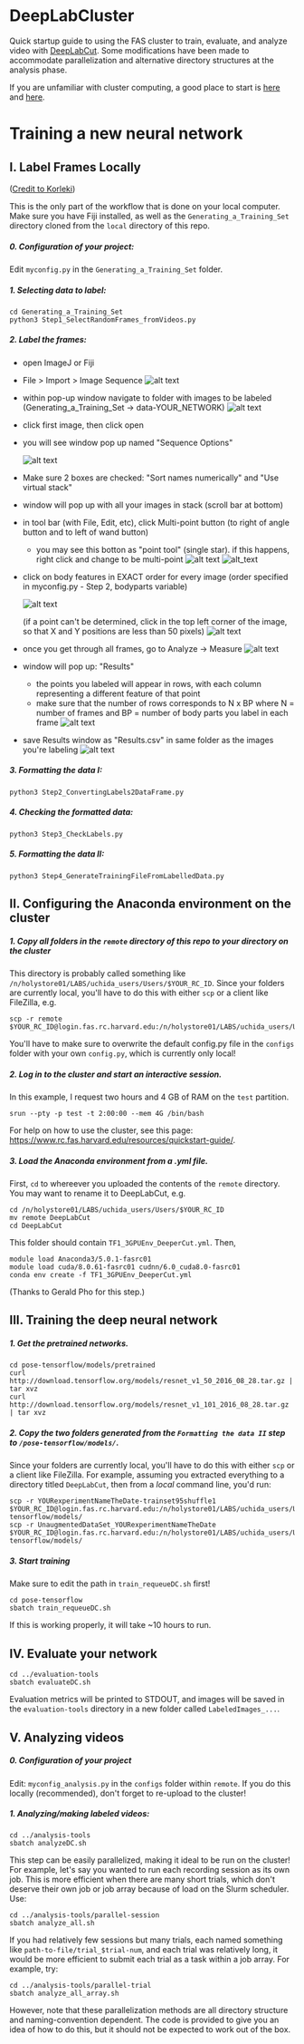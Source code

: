 # DeepLabCluster
Quick startup guide to using the FAS cluster to train, evaluate, and analyze video with [DeepLabCut](https://github.com/AlexEMG/DeepLabCut). Some modifications have been made to accommodate parallelization and alternative directory structures at the analysis phase.

If you are unfamiliar with cluster computing, a good place to start is [here](https://docs.google.com/document/d/1HxHSsm9UJd7QF6eIsLBPAaDiSg4_w653RKRPY_2-6TI/edit?usp=sharing) and [here](https://www.rc.fas.harvard.edu/resources/quickstart-guide/).

# Training a new neural network
## I. Label Frames Locally
([Credit to Korleki](https://github.com/alowet/Novelty_analysis_KA/blob/master/Docs/Training_a_new_network.md))

This is the only part of the workflow that is done on your local computer. Make sure you have Fiji installed, as well as the `Generating_a_Training_Set` directory cloned from the `local` directory of this repo.

##### 0. Configuration of your project:

Edit `myconfig.py` in the `Generating_a_Training_Set` folder.

##### 1. Selecting data to label:
```
cd Generating_a_Training_Set
python3 Step1_SelectRandomFrames_fromVideos.py
```
##### 2. Label the frames:

 - open ImageJ or Fiji
 - File > Import > Image Sequence
 ![alt text](https://github.com/ckakiti/Novelty_analysis_KA/blob/master/Docs/Labeling_images/Screen%20Shot%202019-10-16%20at%2012.38.43.png)
 - within pop-up window navigate to folder with images to be labeled (Generating_a_Training_Set -> data-YOUR_NETWORK)
 ![alt text](https://github.com/ckakiti/Novelty_analysis_KA/blob/master/Docs/Labeling_images/Screen%20Shot%202019-10-16%20at%2012.41.15.png)
 - click first image, then click open
 - you will see window pop up named "Sequence Options"
 
   ![alt text](https://github.com/ckakiti/Novelty_analysis_KA/blob/master/Docs/Labeling_images/Screen%20Shot%202019-10-16%20at%2012.41.37.png)
 - Make sure 2 boxes are checked: "Sort names numerically" and "Use virtual stack"
 - window will pop up with all your images in stack (scroll bar at bottom)
 - in tool bar (with File, Edit, etc), click Multi-point button (to right of angle button and to left of wand button)
     - you may see this botton as "point tool" (single star). if this happens, right click and change to be multi-point
  ![alt text](https://github.com/ckakiti/Novelty_analysis_KA/blob/master/Docs/Labeling_images/Screen%20Shot%202019-10-16%20at%2012.42.48.png)
  ![alt_text](https://github.com/ckakiti/Novelty_analysis_KA/blob/master/Docs/Labeling_images/Screen%20Shot%202019-10-16%20at%2012.43.04.png)
 - click on body features in EXACT order for every image (order specified in myconfig.py - Step 2, bodyparts variable)
 
   ![alt text](https://github.com/ckakiti/Novelty_analysis_KA/blob/master/Docs/Labeling_images/Screen%20Shot%202019-10-16%20at%2012.46.30.png)
 
   (if a point can't be determined, click in the top left corner of the image, so that X and Y positions are less than 50 pixels)
   ![alt text](https://github.com/ckakiti/Novelty_analysis_KA/blob/master/Docs/Labeling_images/Screen%20Shot%202019-10-16%20at%2012.48.13.png)
 - once you get through all frames, go to Analyze -> Measure
 ![alt text](https://github.com/ckakiti/Novelty_analysis_KA/blob/master/Docs/Labeling_images/Screen%20Shot%202019-10-16%20at%2012.48.36.png)
 - window will pop up: "Results"
     - the points you labeled will appear in rows, with each column representing a different feature of that point
     - make sure that the number of rows corresponds to N x BP where N = number of frames and BP = number of body parts you label in each frame
 ![alt text](https://github.com/ckakiti/Novelty_analysis_KA/blob/master/Docs/Labeling_images/Screen%20Shot%202019-10-16%20at%2012.49.40.png)
 - save Results window as "Results.csv" in same folder as the images you're labeling
![alt text](https://github.com/ckakiti/Novelty_analysis_KA/blob/master/Docs/Labeling_images/Screen%20Shot%202019-10-16%20at%2012.50.13.png)

##### 3. Formatting the data I:
```
python3 Step2_ConvertingLabels2DataFrame.py
```
##### 4. Checking the formatted data:
```
python3 Step3_CheckLabels.py
```
##### 5. Formatting the data II:
```
python3 Step4_GenerateTrainingFileFromLabelledData.py
```

## II. Configuring the Anaconda environment on the cluster

##### 1. Copy all folders in the `remote` directory of this repo to your directory on the cluster
This directory is probably called something like `/n/holystore01/LABS/uchida_users/Users/$YOUR_RC_ID`. Since your folders are currently local, you'll have to do this with either `scp` or a client like FileZilla, e.g.
```
scp -r remote $YOUR_RC_ID@login.fas.rc.harvard.edu:/n/holystore01/LABS/uchida_users/Users/$YOUR_RC_ID
```
You'll have to make sure to overwrite the default config.py file in the `configs` folder with your own `config.py`, which is currently only local!

##### 2. Log in to the cluster and start an interactive session.
In this example, I request two hours and 4 GB of RAM on the `test` partition.
```
srun --pty -p test -t 2:00:00 --mem 4G /bin/bash
```
For help on how to use the cluster, see this page: https://www.rc.fas.harvard.edu/resources/quickstart-guide/.

##### 3. Load the Anaconda environment from a .yml file.
First, `cd` to whereever you uploaded the contents of the `remote` directory. You may want to rename it to DeepLabCut, e.g.
```
cd /n/holystore01/LABS/uchida_users/Users/$YOUR_RC_ID
mv remote DeepLabCut
cd DeepLabCut
```
This folder should contain `TF1_3GPUEnv_DeeperCut.yml`. Then,
```
module load Anaconda3/5.0.1-fasrc01
module load cuda/8.0.61-fasrc01 cudnn/6.0_cuda8.0-fasrc01
conda env create -f TF1_3GPUEnv_DeeperCut.yml
```
(Thanks to Gerald Pho for this step.)

## III. Training  the deep neural network

##### 1. Get the pretrained networks.

```
cd pose-tensorflow/models/pretrained
curl http://download.tensorflow.org/models/resnet_v1_50_2016_08_28.tar.gz | tar xvz
curl http://download.tensorflow.org/models/resnet_v1_101_2016_08_28.tar.gz | tar xvz
```

##### 2. Copy the two folders generated from the `Formatting the data II` step to `/pose-tensorflow/models/`.
Since your folders are currently local, you'll have to do this with either `scp` or a client like FileZilla. For example, assuming you extracted everything to a directory titled `DeepLabCut`, then from a *local* command line, you'd run:
```
scp -r YOURexperimentNameTheDate-trainset95shuffle1 $YOUR_RC_ID@login.fas.rc.harvard.edu:/n/holystore01/LABS/uchida_users/Users/$YOUR_RC_ID/DeepLabCut/pose-tensorflow/models/
scp -r UnaugmentedDataSet_YOURexperimentNameTheDate $YOUR_RC_ID@login.fas.rc.harvard.edu:/n/holystore01/LABS/uchida_users/Users/$YOUR_RC_ID/DeepLabCut/pose-tensorflow/models/
```

##### 3. Start training
Make sure to edit the path in `train_requeueDC.sh` first!
```
cd pose-tensorflow
sbatch train_requeueDC.sh
```
If this is working properly, it will take ~10 hours to run.

## IV. Evaluate your network
```
cd ../evaluation-tools
sbatch evaluateDC.sh
```
Evaluation metrics will be printed to STDOUT, and images will be saved in the `evaluation-tools` directory in a new folder called `LabeledImages_...`.

## V. Analyzing videos

##### 0. Configuration of your project

Edit: `myconfig_analysis.py` in the `configs` folder within `remote`. If you do this locally (recommended), don't forget to re-upload to the cluster!

##### 1. Analyzing/making labeled videos:
```
cd ../analysis-tools
sbatch analyzeDC.sh
```
This step can be easily parallelized, making it ideal to be run on the cluster! For example, let's say you wanted to run each recording session as its own job. This is more efficient when there are many short trials, which don't deserve their own job or job array because of load on the Slurm scheduler. Use:
```
cd ../analysis-tools/parallel-session
sbatch analyze_all.sh
```
If you had relatively few sessions but many trials, each named something like `path-to-file/trial_$trial-num`, and each trial was relatively long, it would be more efficient to submit each trial as a task within a job array. For example, try:
```
cd ../analysis-tools/parallel-trial
sbatch analyze_all_array.sh
```
However, note that these parallelization methods are all directory structure and naming-convention dependent. The code is provided to give you an idea of how to do this, but it should not be expected to work out of the box.
